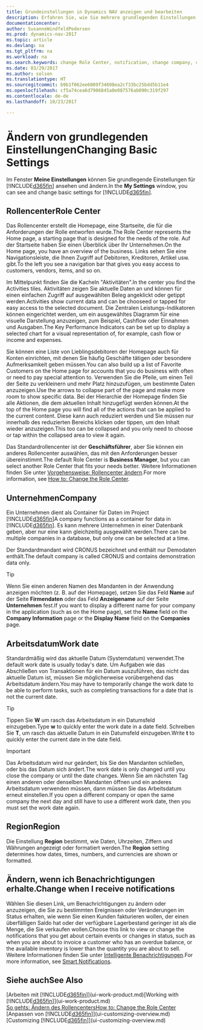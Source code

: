 ```yaml
---
title: Grundeinstellungen in Dynamics NAV anzeigen und bearbeiten
description: Erfahren Sie, wie Sie mehrere grundlegenden Einstellungen in Dynamics NAV einrichten, zum Beispiel im Rollencenter, im Unternehmen oder im Arbeitsdatum.
documentationcenter: 
author: SusanneWindfeldPedersen
ms.prod: dynamics-nav-2017
ms.topic: article
ms.devlang: na
ms.tgt_pltfrm: na
ms.workload: na
ms.search.keywords: change Role Center, notification, change company, change work date
ms.date: 03/29/2017
ms.author: solsen
ms.translationtype: HT
ms.sourcegitcommit: b9b1f062ee6009f34698ea2cf33bc25bdd5b11e4
ms.openlocfilehash: cf5a74cea6d7906845a0e087576ab090c319f297
ms.contentlocale: de-de
ms.lasthandoff: 10/23/2017

---
```

# <a name="changing-basic-settings"></a><span data-ttu-id="3be1b-103">Ändern von grundlegenden Einstellungen</span><span class="sxs-lookup"><span data-stu-id="3be1b-103">Changing Basic Settings</span></span>
<span data-ttu-id="3be1b-104">Im Fenster **Meine Einstellungen** können Sie grundlegende Einstellungen für [!INCLUDE[d365fin](includes/d365fin_md.md)] ansehen und ändern.</span><span class="sxs-lookup"><span data-stu-id="3be1b-104">In the **My Settings** window, you can see and change basic settings for [!INCLUDE[d365fin](includes/d365fin_md.md)].</span></span>  

## <a name="role-center"></a><span data-ttu-id="3be1b-105">Rollencenter</span><span class="sxs-lookup"><span data-stu-id="3be1b-105">Role Center</span></span>
<span data-ttu-id="3be1b-106">Das Rollencenter erstellt die Homepage, eine Startseite, die für die Anforderungen der Rolle entworfen wurde.</span><span class="sxs-lookup"><span data-stu-id="3be1b-106">The Role Center represents the Home page, a starting page that is designed for the needs of the role.</span></span> <span data-ttu-id="3be1b-107">Auf der Startseite haben Sie einen Überblick über Ihr Unternehmen.</span><span class="sxs-lookup"><span data-stu-id="3be1b-107">On the Home page, you have an overview of the business.</span></span> <span data-ttu-id="3be1b-108">Links sehen Sie eine Navigationsleiste, die Ihnen Zugriff auf Debitoren, Kreditoren, Artikel usw. gibt.</span><span class="sxs-lookup"><span data-stu-id="3be1b-108">To the left you see a navigation bar that gives you easy access to customers, vendors, items, and so on.</span></span>

<span data-ttu-id="3be1b-109">Im Mittelpunkt finden Sie die Kacheln "Aktivitäten".</span><span class="sxs-lookup"><span data-stu-id="3be1b-109">In the center you find the Activities tiles.</span></span> <span data-ttu-id="3be1b-110">Aktivitäten zeigen Sie aktuelle Daten an und können für einen einfachen Zugriff auf ausgewählten Beleg angeklickt oder getippt werden.</span><span class="sxs-lookup"><span data-stu-id="3be1b-110">Activities show current data and can be chooseed or tapped for easy access to the selected document.</span></span> <span data-ttu-id="3be1b-111">Die Zentralen Leistungs-Indikatoren können eingerichtet werden, um ein ausgewähltes Diagramm für eine visuelle Darstellung anzuzeigen, zum Beispiel, Cashflow oder Einnahmen und Ausgaben.</span><span class="sxs-lookup"><span data-stu-id="3be1b-111">The Key Performance Indicators can be set up to display a selected chart for a visual representation of, for example, cash flow or income and expenses.</span></span>

<span data-ttu-id="3be1b-112">Sie können eine Liste von Lieblingsdebitoren der Homepage auch für Konten einrichten, mit denen Sie häufig Geschäfte tätigen oder besondere Aufmerksamkeit geben müssen.</span><span class="sxs-lookup"><span data-stu-id="3be1b-112">You can also build up a list of Favorite Customers on the Home page for accounts that you do business with often or need to pay special attention to.</span></span> <span data-ttu-id="3be1b-113">Verwenden Sie die Pfeile, um einen Teil der Seite zu verkleinern und mehr Platz hinzuzufügen, um bestimmte Daten anzuzeigen.</span><span class="sxs-lookup"><span data-stu-id="3be1b-113">Use the arrows to collapse part of the page and make more room to show specific data.</span></span> <span data-ttu-id="3be1b-114">Bei der Hierarchie der Homepage finden Sie alle Aktionen, die dem aktuellen Inhalt hinzugefügt werden können.</span><span class="sxs-lookup"><span data-stu-id="3be1b-114">At the top of the Home page you will find all of the actions that can be applied to the current content.</span></span> <span data-ttu-id="3be1b-115">Diese kann auch reduziert werden und Sie müssen nur innerhalb des reduzierten Bereichs klicken oder tippen, um den Inhalt wieder anzuzeigen.</span><span class="sxs-lookup"><span data-stu-id="3be1b-115">This too can be collapsed and you only need to choose or tap within the collapsed area to view it again.</span></span>

<span data-ttu-id="3be1b-116">Das Standardrollencenter ist der **Geschäftsführer**, aber Sie können ein anderes Rollencenter auswählen, das mit den Anforderungen besser übereinstimmt.</span><span class="sxs-lookup"><span data-stu-id="3be1b-116">The default Role Center is **Business Manager**, but you can select another Role Center that fits your needs better.</span></span> <span data-ttu-id="3be1b-117">Weitere Informationen finden Sie unter [Vorgehensweise: Rollencenter ändern](change-role.md).</span><span class="sxs-lookup"><span data-stu-id="3be1b-117">For more information, see [How to: Change the Role Center](change-role.md).</span></span>

## <a name="company"></a><span data-ttu-id="3be1b-118">Unternehmen</span><span class="sxs-lookup"><span data-stu-id="3be1b-118">Company</span></span>
<span data-ttu-id="3be1b-119">Ein Unternehmen dient als Container für Daten im Project [!INCLUDE[d365fin](includes/d365fin_md.md)]</span><span class="sxs-lookup"><span data-stu-id="3be1b-119">A company functions as a container for data in [!INCLUDE[d365fin](includes/d365fin_md.md)].</span></span> <span data-ttu-id="3be1b-120">Es kann mehrere Unternehmen in einer Datenbank geben, aber nur eine kann gleichzeitig ausgewählt werden.</span><span class="sxs-lookup"><span data-stu-id="3be1b-120">There can be multiple companies in a database, but only one can be selected at a time.</span></span>

<span data-ttu-id="3be1b-121">Der Standardmandant wird CRONUS bezeichnet und enthält nur Demodaten enthält.</span><span class="sxs-lookup"><span data-stu-id="3be1b-121">The default company is called CRONUS and contains demonstration data only.</span></span>

> [!TIP]  
>   <span data-ttu-id="3be1b-122">Wenn Sie einen anderen Namen des Mandanten in der Anwendung anzeigen möchten (z. B. auf der Homepage), setzen Sie das Feld **Name** auf der Seite **Firmendaten** oder das Feld **Anzeigename** auf der Seite **Unternehmen** fest.</span><span class="sxs-lookup"><span data-stu-id="3be1b-122">If you want to display a different name for your company in the application (such as on the Home page), set the **Name** field on the **Company Information** page or the **Display Name** field on the **Companies** page.</span></span>  

## <a name="work-date"></a><span data-ttu-id="3be1b-123">Arbeitsdatum</span><span class="sxs-lookup"><span data-stu-id="3be1b-123">Work date</span></span>
<span data-ttu-id="3be1b-124">Standardmäßig wird das aktuelle Datum (Systemdatum) verwendet.</span><span class="sxs-lookup"><span data-stu-id="3be1b-124">The default work date is usually today's date.</span></span> <span data-ttu-id="3be1b-125">Um Aufgaben wie das Abschließen von Transaktionen für ein Datum auszuführen, das nicht das aktuelle Datum ist, müssen Sie möglicherweise vorübergehend das Arbeitsdatum ändern.</span><span class="sxs-lookup"><span data-stu-id="3be1b-125">You may have to temporarily change the work date to be able to perform tasks, such as completing transactions for a date that is not the current date.</span></span>

> [!TIP]  
>   <span data-ttu-id="3be1b-126">Tippen Sie **W** um rasch das Arbeitsdatum in ein Datumsfeld einzugeben.</span><span class="sxs-lookup"><span data-stu-id="3be1b-126">Type **w** to quickly enter the work date in a date field.</span></span> <span data-ttu-id="3be1b-127">Schreiben Sie **T**, um rasch das aktuelle Datum in ein Datumsfeld einzugeben.</span><span class="sxs-lookup"><span data-stu-id="3be1b-127">Write **t** to quickly enter the current date in the date field.</span></span>

> [!IMPORTANT]  
>   <span data-ttu-id="3be1b-128">Das Arbeitsdatum wird nur geändert, bis Sie den Mandanten schließen, oder bis das Datum sich ändert.</span><span class="sxs-lookup"><span data-stu-id="3be1b-128">The work date is only changed until you close the company or until the date changes.</span></span> <span data-ttu-id="3be1b-129">Wenn Sie am nächsten Tag einen anderen oder denselben Mandanten öffnen und ein anderes Arbeitsdatum verwenden müssen, dann müssen Sie das Arbeitsdatum erneut einstellen.</span><span class="sxs-lookup"><span data-stu-id="3be1b-129">If you open a different company or open the same company the next day and still have to use a different work date, then you must set the work date again.</span></span>

## <a name="region"></a><span data-ttu-id="3be1b-130">Region</span><span class="sxs-lookup"><span data-stu-id="3be1b-130">Region</span></span>
<span data-ttu-id="3be1b-131">Die Einstellung **Region** bestimmt, wie Daten, Uhrzeiten, Ziffern und Währungen angezeigt oder formatiert werden.</span><span class="sxs-lookup"><span data-stu-id="3be1b-131">The **Region** setting determines how dates, times, numbers, and currencies are shown or formatted.</span></span>   

## <a name="change-when-i-receive-notifications"></a><span data-ttu-id="3be1b-132">Ändern, wenn ich Benachrichtigungen erhalte.</span><span class="sxs-lookup"><span data-stu-id="3be1b-132">Change when I receive notifications</span></span>
<span data-ttu-id="3be1b-133">Wählen Sie diesen Link, um Benachrichtigungen zu ändern oder anzuzeigen, die Sie zu bestimmten Ereignissen oder Veränderungen im Status erhalten, wie wenn Sie einen Kunden fakturieren wollen, der einen überfälligen Saldo hat oder der verfügbare Lagerbestand geringer ist als die Menge, die Sie verkaufen wollen.</span><span class="sxs-lookup"><span data-stu-id="3be1b-133">Choose this link to view or change the notifications that you get about certain events or changes in status, such as when you are about to invoice a customer who has an overdue balance, or the available inventory is lower than the quantity you are about to sell.</span></span> <span data-ttu-id="3be1b-134">Weitere Informationen finden Sie unter [Intelligente Benachrichtigungen](ui-smart-notifications.md).</span><span class="sxs-lookup"><span data-stu-id="3be1b-134">For more information, see [Smart Notifications](ui-smart-notifications.md).</span></span>

## <a name="see-also"></a><span data-ttu-id="3be1b-135">Siehe auch</span><span class="sxs-lookup"><span data-stu-id="3be1b-135">See Also</span></span>
<span data-ttu-id="3be1b-136">[Arbeiten mit [!INCLUDE[d365fin](includes/d365fin_md.md)]](ui-work-product.md)</span><span class="sxs-lookup"><span data-stu-id="3be1b-136">[Working with [!INCLUDE[d365fin](includes/d365fin_md.md)]](ui-work-product.md)</span></span>  
[<span data-ttu-id="3be1b-137">So gehts: Ändern des Rollencenters</span><span class="sxs-lookup"><span data-stu-id="3be1b-137">How to: Change the Role Center</span></span>](change-role.md)  
<span data-ttu-id="3be1b-138">[Anpassen von [!INCLUDE[d365fin](includes/d365fin_md.md)]](ui-customizing-overview.md)</span><span class="sxs-lookup"><span data-stu-id="3be1b-138">[Customizing [!INCLUDE[d365fin](includes/d365fin_md.md)]](ui-customizing-overview.md)</span></span>  

